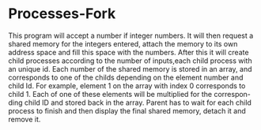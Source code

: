 # Processes-Fork
This program will accept a number if integer numbers. It  will then request a shared memory for the integers entered, attach the memory  to its own address space and fill this space with the numbers. After this it   will create child processes according to the number of inputs,each child   process with an unique id. Each number of the shared memory is stored in an   array, and corresponds to one of the childs depending on the element number   and child Id. For example, element 1 on the array with index 0 corresponds to  child 1. Each of one of these elements will be multiplied for the correspon-  ding child ID and stored back in the array. Parent has to wait for each child   process to finish and then display the final shared memory, detach it and   remove it.  

